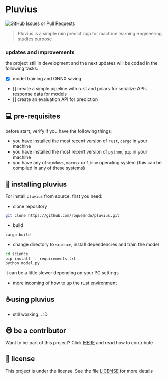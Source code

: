 # Pluvius

![GitHub Issues or Pull Requests](https://img.shields.io/github/issues-pr/roqueando/pluvius)

> Pluvius is a simple rain predict app for machine learning engineering studies purpose


### updates and improvements

the project still in development and the next updates will be coded in the following tasks:
- [x] model training and ONNX saving
- [] create a simple pipeline with rust and polars for serialize APIs response data for models
- [] create an evaluation API for prediction

## 💻 pre-requisites

before start, verify if you have the following things:

- you have installed the most recent version of `rust`, `cargo` in your machine
- you have installed the most recent version of `python`, `pip` in your machine
- you have any of `windows`, `macosx` or `linux` operating system (this can be compiled in any of these systems)

## 🚀 installing pluvius

For install `pluvius` from source, first you need:

- clone repository
```sh
git clone https://github.com/roqueando/pluvius.git
```

- build
```sh
cargo build
```

- change directory to `science`, install dependencies and train the model
```sh
cd science
pip install -r requirements.txt
python model.py
```
it can be a little slower depending on your PC settings

- more incoming of how to up the rust environment

## ☕using pluvius 

- still working... :D

## 😄 be a contributor 

Want to be part of this project? Click [HERE](CONTRIBUTING.md) and read how to contribute

## 📝 license

This project is under the license. See the file [LICENSE](LICENSE.md) for more details
